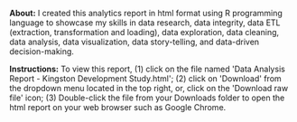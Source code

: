 **About:** I created this analytics report in html format using R programming language to showcase my skills in data research, data integrity, data ETL (extraction, transformation and loading), data exploration, data cleaning, data analysis, data visualization, data story-telling, and data-driven decision-making.

**Instructions:** To view this report, (1) click on the file named 'Data Analysis Report - Kingston Development Study.html'; (2) click on 'Download' from the dropdown menu located in the top right, or, click on the 'Download raw file' icon; (3) Double-click the file from your Downloads folder to open the html report on your web browser such as Google Chrome.
